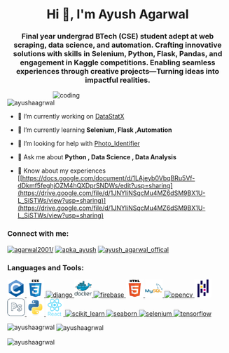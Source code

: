 
<h1 align="center">Hi 👋, I'm Ayush Agarwal</h1>
<h3 align="center">Final year undergrad BTech (CSE) student adept at web scraping, data science, and automation. Crafting innovative solutions with skills in Selenium, Python, Flask, Pandas, and engagement in Kaggle competitions. Enabling seamless experiences through creative projects—Turning ideas into impactful realities.</h3>

<img align="right" alt="coding" width="400" src="https://media.licdn.com/dms/image/C4D22AQFVBA7EsXyz6Q/feedshare-shrink_2048_1536/0/1630049210782?e=2147483647&v=beta&t=ouEs1Zo4jRPs7M1zbdca6ZxfKcnHteetr-vaQPgoiPs">

<p align="left"> <img src="https://komarev.com/ghpvc/?username=ayushaagrwal&label=Profile%20views&color=0e75b6&style=flat" alt="ayushaagrwal" /> </p>

- 🔭 I’m currently working on [DataStatX](https://github.com/AyushAagrwal/DataStatX)

- 🌱 I’m currently learning **Selenium, Flask ,Automation**

- 🤝 I’m looking for help with [Photo_Identifier](https://t.me/Photo_identifier_bot)

- 💬 Ask me about **Python , Data Science , Data Analysis**

- 📄 Know about my experiences [[https://docs.google.com/document/d/1LAjeyb0VbqBRu5Vf-dDkmf5feghjOZM4hQXDprSNDWs/edit?usp=sharing](https://drive.google.com/file/d/1JNYliNSqcMu4MZ6dSM9BX1U-L_SiSTWs/view?usp=sharing)](https://drive.google.com/file/d/1JNYliNSqcMu4MZ6dSM9BX1U-L_SiSTWs/view?usp=sharing)

<h3 align="left">Connect with me:</h3>
<p align="left">
<a href="https://linkedin.com/in/agarwal2001/" target="blank"><img align="center" src="https://raw.githubusercontent.com/rahuldkjain/github-profile-readme-generator/master/src/images/icons/Social/linked-in-alt.svg" alt="agarwal2001/" height="30" width="40" /></a>
<a href="https://www.kaggle.com/apkaayush" target="blank"><img align="center" src="https://raw.githubusercontent.com/rahuldkjain/github-profile-readme-generator/master/src/images/icons/Social/kaggle.svg" alt="apka_ayush" height="30" width="40" /></a>
<a href="https://instagram.com/ayush_agarwal_offical" target="blank"><img align="center" src="https://raw.githubusercontent.com/rahuldkjain/github-profile-readme-generator/master/src/images/icons/Social/instagram.svg" alt="ayush_agarwal_offical" height="30" width="40" /></a>
</p>

<h3 align="left">Languages and Tools:</h3>
<p align="left"> <a href="https://www.cprogramming.com/" target="_blank" rel="noreferrer"> <img src="https://raw.githubusercontent.com/devicons/devicon/master/icons/c/c-original.svg" alt="c" width="40" height="40"/> </a> <a href="https://www.w3schools.com/css/" target="_blank" rel="noreferrer"> <img src="https://raw.githubusercontent.com/devicons/devicon/master/icons/css3/css3-original-wordmark.svg" alt="css3" width="40" height="40"/> </a> <a href="https://www.djangoproject.com/" target="_blank" rel="noreferrer"> <img src="https://cdn.worldvectorlogo.com/logos/django.svg" alt="django" width="40" height="40"/> </a> <a href="https://www.docker.com/" target="_blank" rel="noreferrer"> <img src="https://raw.githubusercontent.com/devicons/devicon/master/icons/docker/docker-original-wordmark.svg" alt="docker" width="40" height="40"/> </a> <a href="https://firebase.google.com/" target="_blank" rel="noreferrer"> <img src="https://www.vectorlogo.zone/logos/firebase/firebase-icon.svg" alt="firebase" width="40" height="40"/> </a> <a href="https://www.w3.org/html/" target="_blank" rel="noreferrer"> <img src="https://raw.githubusercontent.com/devicons/devicon/master/icons/html5/html5-original-wordmark.svg" alt="html5" width="40" height="40"/> </a> <a href="https://www.mysql.com/" target="_blank" rel="noreferrer"> <img src="https://raw.githubusercontent.com/devicons/devicon/master/icons/mysql/mysql-original-wordmark.svg" alt="mysql" width="40" height="40"/> </a> <a href="https://opencv.org/" target="_blank" rel="noreferrer"> <img src="https://www.vectorlogo.zone/logos/opencv/opencv-icon.svg" alt="opencv" width="40" height="40"/> </a> <a href="https://pandas.pydata.org/" target="_blank" rel="noreferrer"> <img src="https://raw.githubusercontent.com/devicons/devicon/2ae2a900d2f041da66e950e4d48052658d850630/icons/pandas/pandas-original.svg" alt="pandas" width="40" height="40"/> </a> <a href="https://www.photoshop.com/en" target="_blank" rel="noreferrer"> <img src="https://raw.githubusercontent.com/devicons/devicon/master/icons/photoshop/photoshop-line.svg" alt="photoshop" width="40" height="40"/> </a> <a href="https://www.python.org" target="_blank" rel="noreferrer"> <img src="https://raw.githubusercontent.com/devicons/devicon/master/icons/python/python-original.svg" alt="python" width="40" height="40"/> </a> <a href="https://reactjs.org/" target="_blank" rel="noreferrer"> <img src="https://raw.githubusercontent.com/devicons/devicon/master/icons/react/react-original-wordmark.svg" alt="react" width="40" height="40"/> </a> <a href="https://scikit-learn.org/" target="_blank" rel="noreferrer"> <img src="https://upload.wikimedia.org/wikipedia/commons/0/05/Scikit_learn_logo_small.svg" alt="scikit_learn" width="40" height="40"/> </a> <a href="https://seaborn.pydata.org/" target="_blank" rel="noreferrer"> <img src="https://seaborn.pydata.org/_images/logo-mark-lightbg.svg" alt="seaborn" width="40" height="40"/> </a> <a href="https://www.selenium.dev" target="_blank" rel="noreferrer"> <img src="https://raw.githubusercontent.com/detain/svg-logos/780f25886640cef088af994181646db2f6b1a3f8/svg/selenium-logo.svg" alt="selenium" width="40" height="40"/> </a> <a href="https://www.tensorflow.org" target="_blank" rel="noreferrer"> <img src="https://www.vectorlogo.zone/logos/tensorflow/tensorflow-icon.svg" alt="tensorflow" width="40" height="40"/> </a> </p>

<p><img align="left" src="https://github-readme-stats.vercel.app/api/top-langs?username=ayushaagrwal&show_icons=true&locale=en&layout=compact" alt="ayushaagrwal" /></p>

<p>&nbsp;<img align="center" src="https://github-readme-stats.vercel.app/api?username=ayushaagrwal&show_icons=true&locale=en" alt="ayushaagrwal" /></p>

<p><img align="center" src="https://github-readme-streak-stats.herokuapp.com/?user=ayushaagrwal&" alt="ayushaagrwal" /></p>
